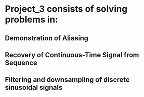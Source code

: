 # Project_3 consists of solving problems in:

## Demonstration of Aliasing

## Recovery of Continuous-Time Signal from Sequence

## Filtering and downsampling of discrete sinusoidal signals


